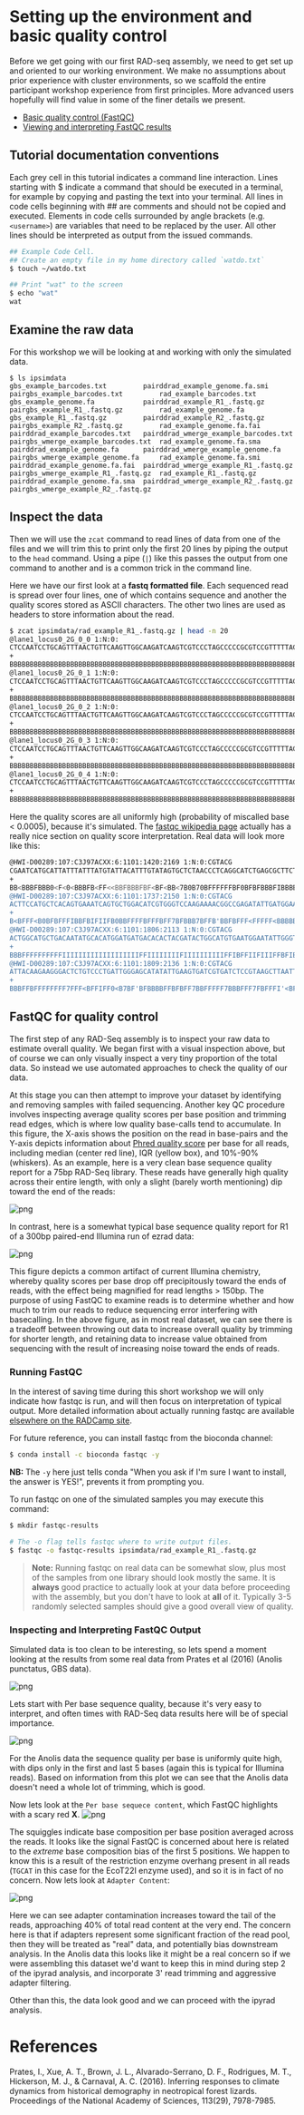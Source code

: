 

# Setting up the environment and basic quality control
Before we get going with our first RAD-seq assembly, we need to get set up and oriented to our working environment. We make no assumptions about prior experience with cluster environments, so we scaffold the entire participant workshop experience from first principles. More advanced users hopefully will find value in some of the finer details we present.

* [Basic quality control (FastQC)](#fastqc-for-quality-control)
* [Viewing and interpreting FastQC results](#inspecting-fastqc-utput)

## Tutorial documentation conventions
Each grey cell in this tutorial indicates a command line interaction. Lines starting with $ indicate a command that should be executed in a terminal, for example by copying and pasting the text into your terminal. All lines in code cells beginning with ## are comments and should not be copied and executed. Elements in code cells surrounded by angle brackets (e.g. `<username>`) are variables that need to be replaced by the user. All other lines should be interpreted as output from the issued commands.

```bash
## Example Code Cell.
## Create an empty file in my home directory called `watdo.txt`
$ touch ~/watdo.txt

## Print "wat" to the screen
$ echo "wat"
wat
```

## Examine the raw data
For this workshop we will be looking at and working with only the simulated data.

```
$ ls ipsimdata
gbs_example_barcodes.txt         pairddrad_example_genome.fa.smi        pairgbs_example_barcodes.txt         rad_example_barcodes.txt
gbs_example_genome.fa            pairddrad_example_R1_.fastq.gz         pairgbs_example_R1_.fastq.gz         rad_example_genome.fa
gbs_example_R1_.fastq.gz         pairddrad_example_R2_.fastq.gz         pairgbs_example_R2_.fastq.gz         rad_example_genome.fa.fai
pairddrad_example_barcodes.txt   pairddrad_wmerge_example_barcodes.txt  pairgbs_wmerge_example_barcodes.txt  rad_example_genome.fa.sma
pairddrad_example_genome.fa      pairddrad_wmerge_example_genome.fa     pairgbs_wmerge_example_genome.fa     rad_example_genome.fa.smi
pairddrad_example_genome.fa.fai  pairddrad_wmerge_example_R1_.fastq.gz  pairgbs_wmerge_example_R1_.fastq.gz  rad_example_R1_.fastq.gz
pairddrad_example_genome.fa.sma  pairddrad_wmerge_example_R2_.fastq.gz  pairgbs_wmerge_example_R2_.fastq.gz
```

## Inspect the data
Then we will use the `zcat` command to read lines of data from one of the files
and we will trim this to print only the first 20 lines by piping the output to
the `head` command. Using a pipe (`|`) like this passes the output from one
command to another and is a common trick in the command line. 

Here we have our first look at a **fastq formatted file**. Each sequenced read
is spread over four lines, one of which contains sequence and another the quality
scores stored as ASCII characters. The other two lines are used as headers to
store information about the read. 

```bash
$ zcat ipsimdata/rad_example_R1_.fastq.gz | head -n 20
@lane1_locus0_2G_0_0 1:N:0:
CTCCAATCCTGCAGTTTAACTGTTCAAGTTGGCAAGATCAAGTCGTCCCTAGCCCCCGCGTCCGTTTTTACCTGGTCGCGGTCCCGACCCAGCTGCCCCC
+
BBBBBBBBBBBBBBBBBBBBBBBBBBBBBBBBBBBBBBBBBBBBBBBBBBBBBBBBBBBBBBBBBBBBBBBBBBBBBBBBBBBBBBBBBBBBBBBBBBBB
@lane1_locus0_2G_0_1 1:N:0:
CTCCAATCCTGCAGTTTAACTGTTCAAGTTGGCAAGATCAAGTCGTCCCTAGCCCCCGCGTCCGTTTTTACCTGGTCGCGGTCCCCACCCAGCTGCCCCC
+
BBBBBBBBBBBBBBBBBBBBBBBBBBBBBBBBBBBBBBBBBBBBBBBBBBBBBBBBBBBBBBBBBBBBBBBBBBBBBBBBBBBBBBBBBBBBBBBBBBBB
@lane1_locus0_2G_0_2 1:N:0:
CTCCAATCCTGCAGTTTAACTGTTCAAGTTGGCAAGATCAAGTCGTCCCTAGCCCCCGCGTCCGTTTTTACCTGGTCGCGGTCCCGACCCAGCTGCCCCC
+
BBBBBBBBBBBBBBBBBBBBBBBBBBBBBBBBBBBBBBBBBBBBBBBBBBBBBBBBBBBBBBBBBBBBBBBBBBBBBBBBBBBBBBBBBBBBBBBBBBBB
@lane1_locus0_2G_0_3 1:N:0:
CTCCAATCCTGCAGTTTAACTGTTCAAGTTGGCAAGATCAAGTCGTCCCTAGCCCCCGCGTCCGTTTTTACCTGGTCGCGGTCCCGACCCAGCTGCCCCC
+
BBBBBBBBBBBBBBBBBBBBBBBBBBBBBBBBBBBBBBBBBBBBBBBBBBBBBBBBBBBBBBBBBBBBBBBBBBBBBBBBBBBBBBBBBBBBBBBBBBBB
@lane1_locus0_2G_0_4 1:N:0:
CTCCAATCCTGCAGTTTAACTGTTCAAGTTGGCAAGATCAAGTCGTCCCTAGCCCCCGCGTCCGTTTTTACCTGGTCGCGGTCCCGACCCAGCTGCCCCC
+
BBBBBBBBBBBBBBBBBBBBBBBBBBBBBBBBBBBBBBBBBBBBBBBBBBBBBBBBBBBBBBBBBBBBBBBBBBBBBBBBBBBBBBBBBBBBBBBBBBBB
```
Here the quality scores are all uniformly high (probability of miscalled base 
< 0.0005), because it's simulated. The [fastqc wikipedia page](https://en.wikipedia.org/wiki/FASTQ_format#Quality)
actually has a really nice section on quality score interpretation. Real data
will look more like this:

```bash
@HWI-D00289:107:C3J97ACXX:6:1101:1420:2169 1:N:0:CGTACG
CGAATCATGCATTATTTATTTATGTATTACATTTGTATAGTGCTCTAACCCTCAGGCATCTGAGCGCTTCTTACATGGTTACATTTAGTTACATTGGTTGC
+
BB<BBBFBBB0<F<0<BBBFB<FF<<BBFBBBFBF<BF<BB<7B0B70BFFFFFFBF0BFBFBBBFIBBBBBFFB<<BBB7<<BB<<<BF7<<BBBBBBBB
@HWI-D00289:107:C3J97ACXX:6:1101:1737:2150 1:N:0:CGTACG
ACTTCCATGCTCACAGTGAAATCAGTGCTGGACATCGTGGGTCCAAGAAAACGGCCGAGATATTGATGGAAGTGGCTTACTGGCCGCATCTATATCAAGAT
+
B<BFFF<B0BFBFFFIBBFBIFIIFB0BBFFFFBFFFBFF7BFBBB7BFFB'BBFBFFF<FFFFF<BBBBBBBBBBBBBBBBBBBBBBBB<'<<BBBBB<B
@HWI-D00289:107:C3J97ACXX:6:1101:1806:2113 1:N:0:CGTACG
ACTGGCATGCTGACAATATGCACATGGATGATGACACACTACGATACTGGCATGTGAATGGAATATTGGGTGAGGGGCAACCACAATGCAATACTGTTGTA
+
BBBFFFFFFFFFFIIIIIIIIIIIIIIIIIIIFFIIIIIIIIFIIIIIIIIIIFFIBFFIIFIIIFFBFIBFFFFFFFBBFFFFBFBBFFFFFFFFFFBBF
@HWI-D00289:107:C3J97ACXX:6:1101:1809:2136 1:N:0:CGTACG
ATTACAAGAAGGGACTCTGTCCCTGATTGGGAGCATATATTGAAGTGATCGTGATCTCCGTAAGCTTAATTCTGCCTTTTACTATAATGTACCTTCCCTTC
+
BBBFFBFFFFFFFF7FFF<BFFIFF0<B7BF'BFBBBBFFBFBFF7BBFFFFF7BBBFFF7FBFFFI'<BFFFFFF<BBF<BB0<BBBBBBBBB7'77<BB
```

## FastQC for quality control
The first step of any RAD-Seq assembly is to inspect your raw data to estimate
overall quality. We began first with a visual inspection above, but of course
we can only visually inspect a very tiny proportion of the total data. So
instead we use automated approaches to check the quality of our data. 

At this stage you can then attempt to improve your dataset by identifying and
removing samples with failed sequencing. Another key QC procedure involves
inspecting average quality scores per base position and trimming read edges,
which is where low quality base-calls tend to accumulate. In this figure, the
X-axis shows the position on the read in base-pairs and the Y-axis depicts
information about [Phred quality score](https://en.wikipedia.org/wiki/Phred_quality_score)
per base for all reads, including median (center red line), IQR (yellow box),
and 10%-90% (whiskers). As an example, here is a very clean base sequence
quality report for a 75bp RAD-Seq library. These reads have generally high
quality across their entire length, with only a slight (barely worth mentioning)
dip toward the end of the reads:

![png](01_setup_qc_files/fastqc-high-quality-example.png)

In contrast, here is a somewhat typical base sequence quality report for R1 of
a 300bp paired-end Illumina run of ezrad data:

![png](01_setup_qc_files/fastqc-quality-example.png)

This figure depicts a common artifact of current Illumina chemistry, whereby
quality scores per base drop off precipitously toward the ends of reads, with
the effect being magnified for read lengths > 150bp. The purpose of using FastQC
to examine reads is to determine whether and how much to trim our reads to
reduce sequencing error interfering with basecalling. In the above figure, as in
most real dataset, we can see there is a tradeoff between throwing out data to
increase overall quality by trimming for shorter length, and retaining data to
increase value obtained from sequencing with the result of increasing noise
toward the ends of reads.

### Running FastQC
In the interest of saving time during this short workshop we will only indicate
how fastqc is run, and will then focus on interpretation of typical output. More
detailed information about actually running fastqc are available [elsewhere on
the RADCamp site](https://radcamp.github.io/NYC2018/01_cluster_basics.html#fastqc-for-quality-control).

For future reference, you can install fastqc from the bioconda channel:
```bash
$ conda install -c bioconda fastqc -y
```
**NB:** The `-y` here just tells conda "When you ask if I'm sure I want to
install, the answer is YES!", prevents it from prompting you.

To run fastqc on one of the simulated samples you may execute this command:
```bash
$ mkdir fastqc-results

# The -o flag tells fastqc where to write output files.
$ fastqc -o fastqc-results ipsimdata/rad_example_R1_.fastq.gz
```
> **Note:** Running fastqc on real data can be somewhat slow, plus most of the
samples from one library should look mostly the same. It is **always** good
practice to actually look at your data before proceeding with the assembly,
but you don't have to look at **all** of it. Typically 3-5 randomly selected
samples should give a good overall view of quality.

### Inspecting and Interpreting FastQC Output

Simulated data is too clean to be interesting, so lets spend a moment looking
at the results from some real data from Prates et al (2016) (Anolis punctatus,
GBS data).

![png](01_setup_qc_files/anolis-fastq-main.png)

Lets start with Per base sequence quality, because it's very easy to interpret,
and often times with RAD-Seq data results here will be of special importance.

![png](01_setup_qc_files/anolis-per-base-qual.png)

For the Anolis data the sequence quality per base is uniformly quite high, with
dips only in the first and last 5 bases (again this is typical for Illumina
reads). Based on information from this plot we can see that the Anolis data
doesn't need a whole lot of trimming, which is good.

Now lets look at the `Per base sequece content`, which FastQC highlights with a
scary red **X**.
![png](01_setup_qc_files/anolis-base-content.png)

The squiggles indicate base composition per base position averaged across the
reads. It looks like the signal FastQC is concerned about here is related to the
*extreme* base composition bias of the first 5 positions. We happen to know this
is a result of the restriction enzyme overhang present in all reads (`TGCAT` in
this case for the EcoT22I enzyme used), and so it is in fact of no concern. Now
lets look at `Adapter Content`:

![png](01_setup_qc_files/anolis-adapters.png)

Here we can see adapter contamination increases toward the tail of the reads,
approaching 40% of total read content at the very end. The concern here is that
if adapters represent some significant fraction of the read pool, then they will
be treated as "real" data, and potentially bias downstream analysis. In the
Anolis data this looks like it might be a real concern so if we were assembling
this dataset we'd want to keep this in mind during step 2 of the ipyrad analysis,
and incorporate 3' read trimming and aggressive adapter filtering.

Other than this, the data look good and we can proceed with the ipyrad analysis.

# References
Prates, I., Xue, A. T., Brown, J. L., Alvarado-Serrano, D. F., Rodrigues, M. T.,
Hickerson, M. J., & Carnaval, A. C. (2016). Inferring responses to climate
dynamics from historical demography in neotropical forest lizards. Proceedings
of the National Academy of Sciences, 113(29), 7978-7985.
